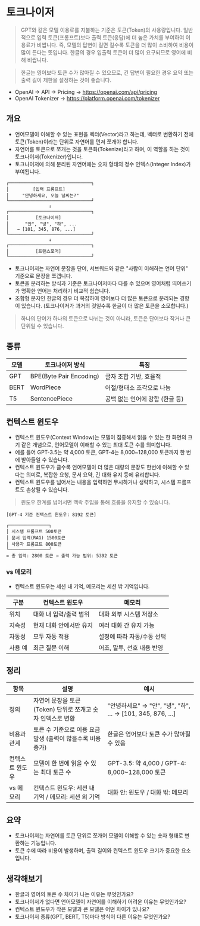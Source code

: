 # 토크나이저

> GPT와 같은 모델 이용료를 지불하는 기준은 토큰(Token)의 사용량입니다. 일반적으로 입력 토큰(프롬프트)보다 출력 토큰(응답)에 더 높은 가치를 부여하여 이용료가 비쌉니다. 즉, 모델의 답변이 길면 길수록 토큰을 더 많이 소비하여 비용이 많이 든다는 뜻입니다. 한글의 경우 입출력 토큰이 더 많이 요구되므로 영어에 비해 비쌉니다.

> 한글는 영어보다 토큰 수가 많아질 수 있으므로, 긴 답변이 필요한 경우 요약 또는 출력 길이 제한을 설정하는 것이 좋습니다.

* OpenAI → API → Pricing → https://openai.com/api/pricing
* OpenAI Tokenizer → https://platform.openai.com/tokenizer

## 개요

- 언어모델이 이해할 수 있는 표현을 벡터(Vector)라고 하는데, 벡터로 변환하기 전에 토큰(Token)이라는 단위로 자연어를 먼저 쪼개야 합니다. 
- 자연어를 토큰으로 쪼개는 것을 토큰화(Tokenize)라고 하며, 이 역할을 하는 것이 토크나이저(Tokenizer)입니다. 
- 토크나이저에 의해 분리된 자연어에는 숫자 형태의 정수 인덱스(Integer Index)가 부여됩니다.

```
┌───────────────────────────────┐
│         [입력 프롬프트]
│     "안녕하세요, 오늘 날씨는?"
└───────────────────────────────┘
                ↓
┌───────────────────────────────┐
│          [토크나이저]
│      "안", "녕", "하", ...
│   → [101, 345, 876, ...]
└───────────────────────────────┘
                ↓
┌───────────────────────────────┐
│          [트랜스포머]
└───────────────────────────────┘
```

- 토크나이저는 자연어 문장을 단어, 서브워드와 같은 "사람이 이해하는 언어 단위" 기준으로 문장을 쪼갭니다.
- 토큰을 분리하는 방식과 기준은 토크나이저마다 다를 수 있으며 영어처럼 띄어쓰기가 명확한 언어는 처리하기 비교적 쉽습니다.
- 조합형 문자인 한글의 경우 더 복잡하여 영어보다 더 많은 토큰으로 분리되는 경향이 있습니다. (토크나이저가 과거의 것일수록 한글이 더 많은 토큰을 소모합니다.)

> 하나의 단어가 하나의 토큰으로 나뉘는 것이 아니라, 토큰은 단어보다 작거나 큰 단위일 수 있습니다.

## 종류

| 모델 | 토크나이저 방식 | 특징 |
|------|------------------|------|
| GPT | BPE(Byte Pair Encoding) | 글자 조합 기반, 효율적 |
| BERT | WordPiece | 어절/형태소 조각으로 나눔 |
| T5 | SentencePiece | 공백 없는 언어에 강함 (한글 등) |

## 컨텍스트 윈도우

- 컨텍스트 윈도우(Context Window)는 모델이 집중해서 읽을 수 있는 한 화면의 크기 같은 개념으로, 언어모델이 이해할 수 있는 최대 토큰 수를 의미합니다. 
- 예를 들어 GPT-3.5는 약 4,000 토큰, GPT-4는 8,000~128,000 토큰까지 한 번에 받아들일 수 있습니다.
- 컨텍스트 윈도우가 클수록 언어모델이 더 많은 대량의 문장도 한번에 이해할 수 있다는 의미로, 복잡한 요청, 문서 요약, 긴 대화 유지 등에 유리합니다. 
- 컨텍스트 윈도우를 넘어서는 내용을 입력하면 무시하거나 생략하고, 시스템 프롬프트도 손상될 수 있습니다.

> 윈도우 한계를 넘어서면 맥락 주입을 통해 흐름을 유지할 수 있습니다.

```
[GPT-4 기준 컨텍스트 윈도우: 8192 토큰]

┌───────────────┐ 
│ 시스템 프롬프트 500토큰 
│ 문서 입력(RAG) 1500토큰 
│ 사용자 프롬프트 800토큰 
└───────────────┘
= 총 입력: 2800 토큰 → 출력 가능 범위: 5392 토큰
```

### vs 메모리

- 컨텍스트 윈도우는 세션 내 기억, 메모리는 세션 밖 기억입니다.

| 구분 | 컨텍스트 윈도우 | 메모리 |
| --- | --- | --- |
| 위치 | 대화 내 입력/출력 범위 | 대화 외부 시스템 저장소 |
| 지속성 | 현재 대화 안에서만 유지 | 여러 대화 간 유지 가능 |
| 자동성 | 모두 자동 적용 | 설정에 따라 자동/수동 선택 |
| 사용 예 | 최근 질문 이해 | 어조, 말투, 선호 내용 반영 |

## 정리

| 항목 | 설명 | 예시 |
| --- | --- | --- |
| 정의 | 자연어 문장을 토큰(Token) 단위로 쪼개고 숫자 인덱스로 변환 | "안녕하세요" → "안", "녕", "하", … → [101, 345, 876, …] |
| 비용과 관계 | 토큰 수 기준으로 이용 요금 발생 (출력이 많을수록 비용 증가) | 한글은 영어보다 토큰 수가 많아질 수 있음 |
| 컨텍스트 윈도우 | 모델이 한 번에 읽을 수 있는 최대 토큰 수 | GPT-3.5: 약 4,000 / GPT-4: 8,000~128,000 토큰 |
| vs 메모리 | 컨텍스트 윈도우: 세션 내 기억 / 메모리: 세션 외 기억 | 대화 안: 윈도우 / 대화 밖: 메모리 |

## 요약

- 토크나이저는 자연어를 토큰 단위로 쪼개어 모델이 이해할 수 있는 숫자 형태로 변환하는 기능입니다.
- 토큰 수에 따라 비용이 발생하며, 출력 길이와 컨텍스트 윈도우 크기가 중요한 요소입니다.

## 생각해보기

- 한글과 영어의 토큰 수 차이가 나는 이유는 무엇인가요?
- 토크나이저가 없다면 언어모델이 자연어를 이해하기 어려운 이유는 무엇인가요?
- 컨텍스트 윈도우가 작은 모델과 큰 모델은 어떤 차이가 있나요?
- 토크나이저 종류(GPT, BERT, T5)마다 방식이 다른 이유는 무엇인가요?
